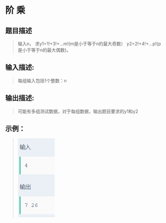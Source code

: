 # 阶  乘

## 题目描述
>输入n， 求y1=1!+3!+...m!(m是小于等于n的最大奇数） y2=2!+4!+...p!(p是小于等于n的最大偶数)。

## 输入描述:
>每组输入包括1个整数：n

## 输出描述:
>可能有多组测试数据，对于每组数据，输出题目要求的y1和y2

## 示例：
>![Image text](sample.PNG)
